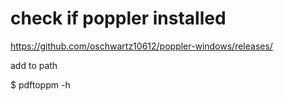 
# check if poppler installed 

https://github.com/oschwartz10612/poppler-windows/releases/


add to path 

$ pdftoppm -h
